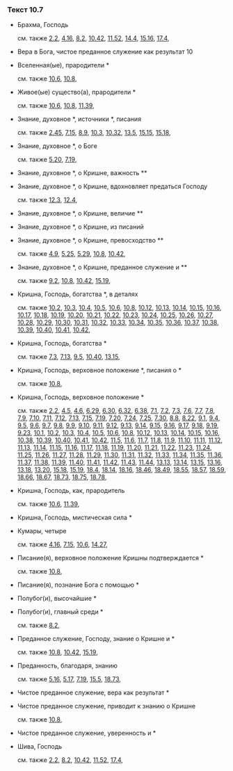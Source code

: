 ### Текст 10.7
	
- Брахма, Господь

	см. также  [2.2](../02/0202.md),  [4.16](../04/0416.md),  [8.2](../08/0802.md),  [10.42](../10/1042.md),  [11.52](../11/1152.md),  [14.4](../14/1404.md),  [15.16](../15/1516.md),  [17.4](../17/1704.md), 
	
- Вера в Бога, чистое преданное служение как результат 10

	
- Вселенная(ые), прародители \*

	см. также  [10.6](../10/1006.md),  [10.8](../10/1008.md), 
	
- Живое(ые) существо(а), прародители \*

	см. также  [10.6](../10/1006.md),  [10.8](../10/1008.md),  [11.39](../11/1139.md), 
	
- Знание, духовное \*, источники \*, писания

	см. также  [2.45](../02/0245.md),  [7.15](../07/0715.md),  [8.9](../08/0809.md),  [10.3](../10/1003.md),  [10.32](../10/1032.md),  [13.5](../13/1305.md),  [15.15](../15/1515.md),  [15.18](../15/1518.md), 
	
- Знание, духовное \*, о Боге

	см. также  [5.20](../05/0520.md),  [7.19](../07/0719.md), 
	
- Знание, духовное \*, о Кришне, важность \*\*

	
- Знание, духовное \*, о Кришне, вдохновляет предаться Господу

	см. также  [12.3](../12/1203.md),  [12.4](../12/1204.md), 
	
- Знание, духовное \*, о Кришне, величие \*\*

	
- Знание, духовное \*, о Кришне, из писаний

	
- Знание, духовное \*, о Кришне, превосходство \*\*

	см. также  [4.9](../04/0409.md),  [5.25](../05/0525.md),  [5.29](../05/0529.md),  [10.8](../10/1008.md),  [10.42](../10/1042.md), 
	
- Знание, духовное \*, о Кришне, преданное служение и \*\*

	см. также  [9.2](../09/0902.md),  [10.8](../10/1008.md),  [10.42](../10/1042.md),  [15.19](../15/1519.md), 
	
- Кришна, Господь, богатства \*, в деталях

	см. также  [10.2](../10/1002.md),  [10.3](../10/1003.md),  [10.4](../10/1004.md),  [10.5](../10/1005.md),  [10.6](../10/1006.md),  [10.8](../10/1008.md),  [10.12](../10/1012.md),  [10.13](../10/1013.md),  [10.14](../10/1014.md),  [10.15](../10/1015.md),  [10.16](../10/1016.md),  [10.17](../10/1017.md),  [10.18](../10/1018.md),  [10.19](../10/1019.md),  [10.20](../10/1020.md),  [10.21](../10/1021.md),  [10.22](../10/1022.md),  [10.23](../10/1023.md),  [10.24](../10/1024.md),  [10.25](../10/1025.md),  [10.26](../10/1026.md),  [10.27](../10/1027.md),  [10.28](../10/1028.md),  [10.29](../10/1029.md),  [10.30](../10/1030.md),  [10.31](../10/1031.md),  [10.32](../10/1032.md),  [10.33](../10/1033.md),  [10.34](../10/1034.md),  [10.35](../10/1035.md),  [10.36](../10/1036.md),  [10.37](../10/1037.md),  [10.38](../10/1038.md),  [10.39](../10/1039.md),  [10.40](../10/1040.md),  [10.41](../10/1041.md),  [10.42](../10/1042.md), 
	
- Кришна, Господь, богатства \*

	см. также  [7.3](../07/0703.md),  [7.13](../07/0713.md),  [9.5](../09/0905.md),  [10.40](../10/1040.md),  [13.15](../13/1315.md), 
	
- Кришна, Господь, верховное положение \*, писания о \*

	см. также  [10.8](../10/1008.md), 
	
- Кришна, Господь, верховное положение \*

	см. также  [2.2](../02/0202.md),  [4.5](../04/0405.md),  [4.6](../04/0406.md),  [6.29](../06/0629.md),  [6.30](../06/0630.md),  [6.32](../06/0632.md),  [6.38](../06/0638.md),  [7.1](../07/0701.md),  [7.2](../07/0702.md),  [7.3](../07/0703.md),  [7.6](../07/0706.md),  [7.7](../07/0707.md),  [7.8](../07/0708.md),  [7.9](../07/0709.md),  [7.10](../07/0710.md),  [7.11](../07/0711.md),  [7.12](../07/0712.md),  [7.13](../07/0713.md),  [7.15](../07/0715.md),  [7.19](../07/0719.md),  [7.20](../07/0720.md),  [7.24](../07/0724.md),  [7.25](../07/0725.md),  [7.30](../07/0730.md),  [8.8](../08/0808.md),  [8.22](../08/0822.md),  [9.1](../09/0901.md),  [9.4](../09/0904.md),  [9.5](../09/0905.md),  [9.6](../09/0906.md),  [9.7](../09/0907.md),  [9.8](../09/0908.md),  [9.9](../09/0909.md),  [9.10](../09/0910.md),  [9.11](../09/0911.md),  [9.12](../09/0912.md),  [9.13](../09/0913.md),  [9.14](../09/0914.md),  [9.15](../09/0915.md),  [9.16](../09/0916.md),  [9.17](../09/0917.md),  [9.18](../09/0918.md),  [9.19](../09/0919.md),  [9.23](../09/0923.md),  [10.1](../10/1001.md),  [10.2](../10/1002.md),  [10.3](../10/1003.md),  [10.4](../10/1004.md),  [10.5](../10/1005.md),  [10.6](../10/1006.md),  [10.8](../10/1008.md),  [10.12](../10/1012.md),  [10.13](../10/1013.md),  [10.14](../10/1014.md),  [10.15](../10/1015.md),  [10.16](../10/1016.md),  [10.38](../10/1038.md),  [10.39](../10/1039.md),  [10.40](../10/1040.md),  [10.41](../10/1041.md),  [10.42](../10/1042.md),  [11.5](../11/1105.md),  [11.6](../11/1106.md),  [11.7](../11/1107.md),  [11.8](../11/1108.md),  [11.9](../11/1109.md),  [11.10](../11/1110.md),  [11.11](../11/1111.md),  [11.12](../11/1112.md),  [11.13](../11/1113.md),  [11.14](../11/1114.md),  [11.15](../11/1115.md),  [11.16](../11/1116.md),  [11.17](../11/1117.md),  [11.18](../11/1118.md),  [11.19](../11/1119.md),  [11.20](../11/1120.md),  [11.21](../11/1121.md),  [11.22](../11/1122.md),  [11.23](../11/1123.md),  [11.24](../11/1124.md),  [11.25](../11/1125.md),  [11.26](../11/1126.md),  [11.27](../11/1127.md),  [11.28](../11/1128.md),  [11.29](../11/1129.md),  [11.30](../11/1130.md),  [11.31](../11/1131.md),  [11.32](../11/1132.md),  [11.33](../11/1133.md),  [11.34](../11/1134.md),  [11.35](../11/1135.md),  [11.36](../11/1136.md),  [11.37](../11/1137.md),  [11.38](../11/1138.md),  [11.39](../11/1139.md),  [11.40](../11/1140.md),  [11.41](../11/1141.md),  [11.42](../11/1142.md),  [11.43](../11/1143.md),  [11.44](../11/1144.md),  [13.13](../13/1313.md),  [13.14](../13/1314.md),  [13.15](../13/1315.md),  [13.16](../13/1316.md),  [13.18](../13/1318.md),  [13.20](../13/1320.md),  [15.18](../15/1518.md),  [15.19](../15/1519.md),  [18.4](../18/1804.md),  [18.14](../18/1814.md),  [18.16](../18/1816.md),  [18.46](../18/1846.md),  [18.49](../18/1849.md),  [18.55](../18/1855.md),  [18.57](../18/1857.md),  [18.59](../18/1859.md),  [18.66](../18/1866.md),  [18.67](../18/1867.md),  [18.73](../18/1873.md),  [18.75](../18/1875.md),  [18.78](../18/1878.md), 
	
- Кришна, Господь, как, прародитель

	см. также  [10.6](../10/1006.md),  [11.39](../11/1139.md), 
	
- Кришна, Господь, мистическая сила \*

	
- Кумары, четыре

	см. также  [4.16](../04/0416.md),  [7.15](../07/0715.md),  [10.6](../10/1006.md),  [14.27](../14/1427.md), 
	
- Писание(я), верховное положение Кришны подтверждается \*

	см. также  [10.8](../10/1008.md), 
	
- Писание(я), познание Бога с помощью \*

	
- Полубог(и), высочайшие \*

	
- Полубог(и), главный среди \*

	см. также  [8.2](../08/0802.md), 
	
- Преданное служение, Господу, знание о Кришне и \*

	см. также  [10.8](../10/1008.md),  [10.42](../10/1042.md),  [15.19](../15/1519.md), 
	
- Преданность, благодаря, знанию

	см. также  [5.16](../05/0516.md),  [5.17](../05/0517.md),  [7.19](../07/0719.md),  [15.5](../15/1505.md),  [18.73](../18/1873.md), 
	
- Чистое преданное служение, вера как результат \*

	
- Чистое преданное служение, приводит к знанию о Кришне

	см. также  [10.8](../10/1008.md), 
	
- Чистое преданное служение, уверенность и \*

	
- Шива, Господь

	см. также  [2.2](../02/0202.md),  [8.2](../08/0802.md),  [10.42](../10/1042.md),  [11.52](../11/1152.md),  [17.4](../17/1704.md), 
